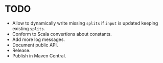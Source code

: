 # TODO

- Allow to dynamically write missing `splits` if `input` is updated keeping existing `splits`.
- Conform to Scala convertions about constants.
- Add more log messages.
- Document public API.
- Release. 
- Publish in Maven Central.


